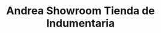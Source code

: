 ---
title: "Andrea Showroom Tienda de Indumentaria"
url: /san-justo/andrea-showroom-tienda-de-indumentaria/
shop: ropa
---